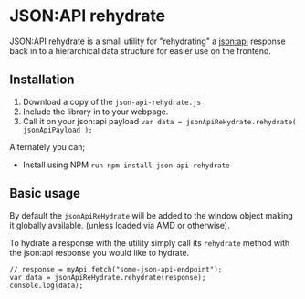 # JSON:API rehydrate

JSON:API rehydrate is a small utility for "rehydrating" a [json:api](http://jsonapi.org/) response back in to a hierarchical data structure for easier use on the frontend.

## Installation

 1. Download a copy of the `json-api-rehydrate.js`
 2. Include the library in to your webpage.
 3. Call it on your json:api payload `var data = jsonApiReHydrate.rehydrate( jsonApiPayload );`

Alternately you can;

* Install using NPM `run npm install json-api-rehydrate`

## Basic usage

By default the `jsonApiReHydrate` will be added to the window object making it globally available. (unless loaded via AMD or otherwise).

To hydrate a response with the utility simply call its `rehydrate` method with the json:api response you would like to hydrate.

```
// response = myApi.fetch("some-json-api-endpoint");
var data = jsonApiReHydrate.rehydrate(response);
console.log(data);
```